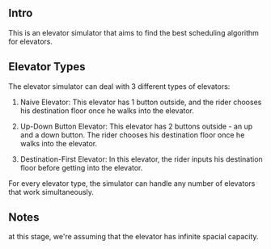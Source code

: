 Intro
----
This is an elevator simulator that aims to find the best scheduling algorithm for elevators.  

Elevator Types
--------------

The elevator simulator can deal with 3 different types of elevators: 
1. Naive Elevator:
This elevator has 1 button outside, and the rider chooses his destination floor once he walks into the elevator.

2. Up-Down Button Elevator:
This elevator has 2 buttons outside - an up and a down button. The rider chooses his destination floor once he walks into the elevator.


3. Destination-First Elevator:
In this elevator, the rider inputs his destination floor before getting into the elevator.

For every elevator type, the simulator can handle any number of elevators that work simultaneously.

Notes
-----
at this stage, we're assuming that the elevator has infinite spacial capacity.